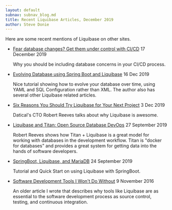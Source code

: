 ```yaml
---
layout: default
subnav: subnav_blog.md
title: Recent Liquibase Articles, December 2019
author: Steve Donie
---
```


Here are some recent mentions of Liquibase on other sites. 

* [Fear database changes? Get them under control with CI/CD](https://dev.to/heroku/fear-database-changes-get-them-under-control-with-ci-cd-44n1)
  17 December 2019
  
  Why you should be including database concerns in your CI/CD process.

* [Evolving Database using Spring Boot and Liquibase](https://www.roytuts.com/evolving-database-using-spring-boot-liquibase/) 
  16 Dec 2019
  
  Nice tutorial showing how to evolve your database over time, using YAML and SQL Configuration rather than XML. The author also has
  several other Liquibase related articles.
  
* [Six Reasons You Should Try Liquibase for Your Next Project](https://medium.com/@texorcist/6-reasons-you-should-try-liquibase-for-your-next-project-47c5bf86ca9)
  3 Dec 2019
  
  Datical's CTO Robert Reeves talks about why Liquibase is awesome. 
  
* [Liquibase and Titan: Open Source Database DevOps](https://medium.com/@texorcist/liquibase-and-titan-open-source-database-devops-bdeb19be4181)
  27 September 2019
  
  Robert Reeves shows how Titan + Liquibase is a great model for working with databases in the development workflow. Titan is "docker for databases" and 
  provides a great system for getting data into the hands of software developers.

* [SpringBoot, Liquibase, and MariaDB](https://medium.com/@texorcist/6-reasons-you-should-try-liquibase-for-your-next-project-47c5bf86ca9)
  24 September 2019
  
  Tutorial and Quick Start on using Liquibase with SpringBoot.
  
 
* [Software Development Tools I Won't Do Without](https://medium.com/@stevedonie/software-development-tools-i-wont-do-without-58478d204d94)
  9 November 2016
  
  An older article I wrote that describes why tools like Liquibase are as essential to the software development process as source control, testing,
  and continuous integration. 
  
